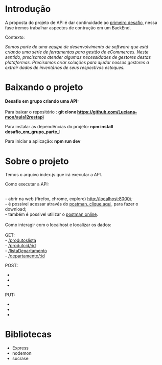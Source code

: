 # Introdução

A proposta do projeto de API é dar continuidade ao <a href="https://github.com/srtakatsumi/Gamma_Challenge">primeiro desafio</a>, nessa fase iremos trabalhar aspectos de contrução em um BackEnd.

<p> Contexto: </p>
      
 _Somos parte de uma equipe de desenvolvimento de software que está criando uma série de ferramentas para gestão de eCommerces. Neste sentido, precisamos atender algumas necessidades de gestores destas plataformas. Precisamos criar soluções para ajudar nossos gestores a extrair dados de inventários de seus respectivos estoques.</p>_ 
 

# Baixando o projeto

<h4>Desafio em grupo criando uma API:</h4> 

Para baixar o repositório : <b>git clone  <a href="https://github.com/Luciana-mon/aula12restapi">https://github.com/Luciana-mon/aula12restapi </a> </b> <br>

Para instalar as dependências do projeto: <b>npm install desafio_em_grupo_parte_I</b> <br>

Para iniciar a aplicação: <b>npm run dev </b> <br>


# Sobre o projeto

Temos o arquivo index.js que irá executar a API.<br>

<p> Como executar a API: </p> <br>
      - abrir na web (firefox, chrome, explore) <a href="http://localhost:8000/">http://localhost:8000/</a>; <br>
      - é possivel acessar através do <a href="https://www.postman.com/downloads/">postman, clique aqui</a>, para fazer o download; <br>
      - também é possivel utilizar o <a href="https://web.postman.co/home">postman online</a>.<br>
      <br>
Como interagir com o localhost e localizar os dados:<br>
<br>
 GET: <br>           
- <a href="http://localhost:8000/rodutoslista"> /produtoslista</a></a> <br>
- <a href="http://localhost:8000/produtoid/:id">/produtoid/:id</a> <br>
- <a href="http://localhost:8000/listaDepartamento"> /listaDepartamento</a> <br>
- <a href="http://localhost:8000/departamento/:id"> /departamento/:id</a> <br>

POST:<br>
- <br>
- <br>
- <br>
PUT:<br>
- <br>
- <br>
- <br>
      
# Bibliotecas

- Express <br>
- nodemon <br>
- sucrase <br>
